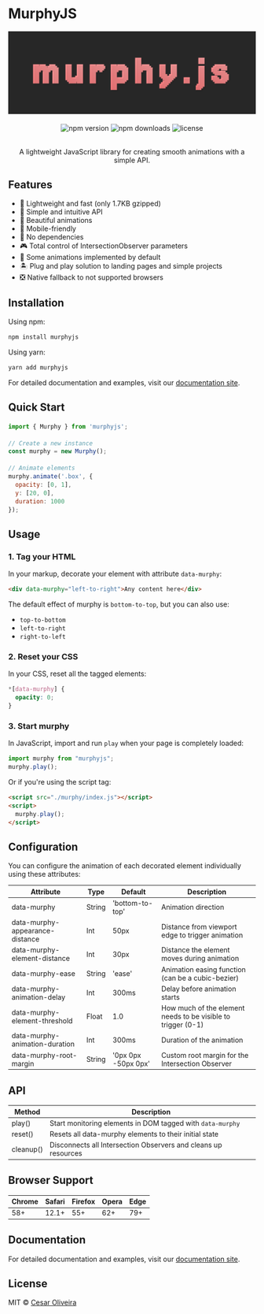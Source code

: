 # MurphyJS

<div align="center">
  
  <img src="logo.png" alt="MurphyJS Logo" width="600"/>
  <br/><br/>
  <img src="https://img.shields.io/npm/v/murphyjs.svg" alt="npm version" />
  <!-- <img src="https://img.shields.io/bundlephobia/minzip/murphyjs" alt="bundle size" /> -->
  <img src="https://img.shields.io/npm/dm/murphyjs" alt="npm downloads" />
  <img src="https://img.shields.io/github/license/cesarolvr/murphyjs" alt="license" />
  <br />
  <br />

  A lightweight JavaScript library for creating smooth animations with a simple API.
</div>


## Features

- 🚀 Lightweight and fast (only 1.7KB gzipped)
- 🎨 Simple and intuitive API
- 🌈 Beautiful animations
- 📱 Mobile-friendly
- 🎯 No dependencies
- 🎮 Total control of IntersectionObserver parameters
- 🎁 Some animations implemented by default
- 🏝 Plug and play solution to landing pages and simple projects
- ❎ Native fallback to not supported browsers

## Installation

Using npm:
```bash
npm install murphyjs
```

Using yarn:
```bash
yarn add murphyjs
```

For detailed documentation and examples, visit our [documentation site](https://cesarolvr.github.io/murphyjs/).

## Quick Start

```javascript
import { Murphy } from 'murphyjs';

// Create a new instance
const murphy = new Murphy();

// Animate elements
murphy.animate('.box', {
  opacity: [0, 1],
  y: [20, 0],
  duration: 1000
});
```

## Usage

### 1. Tag your HTML

In your markup, decorate your element with attribute `data-murphy`:

```html
<div data-murphy="left-to-right">Any content here</div>
```

The default effect of murphy is `bottom-to-top`, but you can also use:
- `top-to-bottom`
- `left-to-right`
- `right-to-left`

### 2. Reset your CSS

In your CSS, reset all the tagged elements:

```css
*[data-murphy] {
  opacity: 0;
}
```

### 3. Start murphy

In JavaScript, import and run `play` when your page is completely loaded:

```javascript
import murphy from "murphyjs";
murphy.play();
```

Or if you're using the script tag:

```html
<script src="./murphy/index.js"></script>
<script>
  murphy.play();
</script>
```

## Configuration

You can configure the animation of each decorated element individually using these attributes:

| Attribute | Type | Default | Description |
|-----------|------|---------|-------------|
| data-murphy | String | 'bottom-to-top' | Animation direction |
| data-murphy-appearance-distance | Int | 50px | Distance from viewport edge to trigger animation |
| data-murphy-element-distance | Int | 30px | Distance the element moves during animation |
| data-murphy-ease | String | 'ease' | Animation easing function (can be a cubic-bezier) |
| data-murphy-animation-delay | Int | 300ms | Delay before animation starts |
| data-murphy-element-threshold | Float | 1.0 | How much of the element needs to be visible to trigger (0-1) |
| data-murphy-animation-duration | Int | 300ms | Duration of the animation |
| data-murphy-root-margin | String | '0px 0px -50px 0px' | Custom root margin for the Intersection Observer |

## API

| Method | Description |
|--------|-------------|
| play() | Start monitoring elements in DOM tagged with `data-murphy` |
| reset() | Resets all data-murphy elements to their initial state |
| cleanup() | Disconnects all Intersection Observers and cleans up resources |

## Browser Support

| Chrome | Safari | Firefox | Opera | Edge |
|--------|--------|---------|-------|------|
| 58+ | 12.1+ | 55+ | 62+ | 79+ |

## Documentation

For detailed documentation and examples, visit our [documentation site](https://cesarolvr.github.io/murphyjs/).

## License

MIT © [Cesar Oliveira](https://github.com/cesarolvr)

